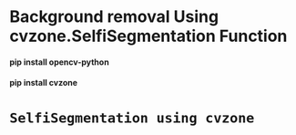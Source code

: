 # Background removal Using cvzone.SelfiSegmentation Function 
#### pip install opencv-python
#### pip install cvzone

# `SelfiSegmentation using cvzone ` 
